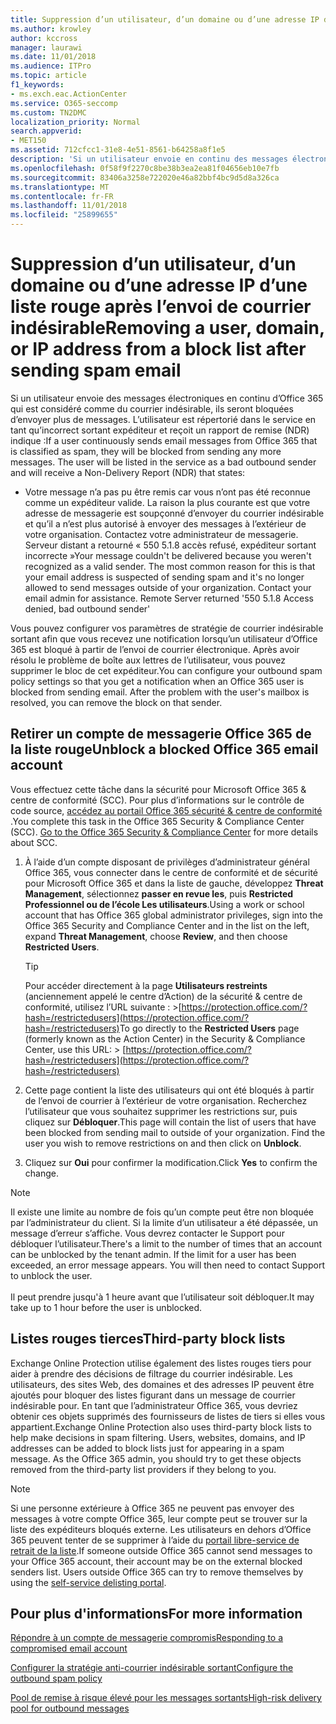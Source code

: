 ```yaml
---
title: Suppression d’un utilisateur, d’un domaine ou d’une adresse IP d’une liste rouge après l’envoi de courrier indésirable
ms.author: krowley
author: kccross
manager: laurawi
ms.date: 11/01/2018
ms.audience: ITPro
ms.topic: article
f1_keywords:
- ms.exch.eac.ActionCenter
ms.service: O365-seccomp
ms.custom: TN2DMC
localization_priority: Normal
search.appverid:
- MET150
ms.assetid: 712cfcc1-31e8-4e51-8561-b64258a8f1e5
description: 'Si un utilisateur envoie en continu des messages électroniques classés comme courriers indésirables depuis Office 365, ses envois seront bloqués. '
ms.openlocfilehash: 0f58f9f2270c8be38b3ea2ea81f04656eb10e7fb
ms.sourcegitcommit: 83406a3258e722020e46a82bbf4bc9d5d8a326ca
ms.translationtype: MT
ms.contentlocale: fr-FR
ms.lasthandoff: 11/01/2018
ms.locfileid: "25899655"
---
```

# <a name="removing-a-user-domain-or-ip-address-from-a-block-list-after-sending-spam-email"></a><span data-ttu-id="158df-103">Suppression d’un utilisateur, d’un domaine ou d’une adresse IP d’une liste rouge après l’envoi de courrier indésirable</span><span class="sxs-lookup"><span data-stu-id="158df-103">Removing a user, domain, or IP address from a block list after sending spam email</span></span>

<span data-ttu-id="158df-p101">Si un utilisateur envoie des messages électroniques en continu d’Office 365 qui est considéré comme du courrier indésirable, ils seront bloquées d’envoyer plus de messages. L’utilisateur est répertorié dans le service en tant qu’incorrect sortant expéditeur et reçoit un rapport de remise (NDR) indique :</span><span class="sxs-lookup"><span data-stu-id="158df-p101">If a user continuously sends email messages from Office 365 that is classified as spam, they will be blocked from sending any more messages. The user will be listed in the service as a bad outbound sender and will receive a Non-Delivery Report (NDR) that states:</span></span>

- <span data-ttu-id="158df-p102">Votre message n’a pas pu être remis car vous n’ont pas été reconnue comme un expéditeur valide. La raison la plus courante est que votre adresse de messagerie est soupçonné d’envoyer du courrier indésirable et qu’il a n’est plus autorisé à envoyer des messages à l’extérieur de votre organisation. Contactez votre administrateur de messagerie.  Serveur distant a retourné « 550 5.1.8 accès refusé, expéditeur sortant incorrecte »</span><span class="sxs-lookup"><span data-stu-id="158df-p102">Your message couldn't be delivered because you weren't recognized as a valid sender. The most common reason for this is that your email address is suspected of sending spam and it's no longer allowed to send messages outside of your organization. Contact your email admin for assistance.  Remote Server returned '550 5.1.8 Access denied, bad outbound sender'</span></span>

<span data-ttu-id="158df-p103">Vous pouvez configurer vos paramètres de stratégie de courrier indésirable sortant afin que vous recevez une notification lorsqu’un utilisateur d’Office 365 est bloqué à partir de l’envoi de courrier électronique. Après avoir résolu le problème de boîte aux lettres de l’utilisateur, vous pouvez supprimer le bloc de cet expéditeur.</span><span class="sxs-lookup"><span data-stu-id="158df-p103">You can configure your outbound spam policy settings so that you get a notification when an Office 365 user is blocked from sending email. After the problem with the user's mailbox is resolved, you can remove the block on that sender.</span></span>
  
## <a name="unblock-a-blocked-office-365-email-account"></a><span data-ttu-id="158df-112">Retirer un compte de messagerie Office 365 de la liste rouge</span><span class="sxs-lookup"><span data-stu-id="158df-112">Unblock a blocked Office 365 email account</span></span>

<span data-ttu-id="158df-p104">Vous effectuez cette tâche dans la sécurité pour Microsoft Office 365 & centre de conformité (SCC). Pour plus d’informations sur le contrôle de code source, [accédez au portail Office 365 sécurité & centre de conformité](go-to-the-securitycompliance-center.md) .</span><span class="sxs-lookup"><span data-stu-id="158df-p104">You complete this task in the Office 365 Security & Compliance Center (SCC). [Go to the Office 365 Security & Compliance Center](go-to-the-securitycompliance-center.md) for more details about SCC.</span></span>

1. <span data-ttu-id="158df-115">À l’aide d’un compte disposant de privilèges d’administrateur général Office 365, vous connecter dans le centre de conformité et de sécurité pour Microsoft Office 365 et dans la liste de gauche, développez **Threat Management**, sélectionnez **passer en revue les**, puis **Restricted Professionnel ou de l’école Les utilisateurs**.</span><span class="sxs-lookup"><span data-stu-id="158df-115">Using a work or school account that has Office 365 global administrator privileges, sign into the Office 365 Security and Compliance Center and in the list on the left, expand **Threat Management**, choose **Review**, and then choose **Restricted Users**.</span></span>
    
    > [!TIP]
    > <span data-ttu-id="158df-116">Pour accéder directement à la page **Utilisateurs restreints** (anciennement appelé le centre d’Action) de la sécurité &amp; centre de conformité, utilisez l’URL suivante : >[https://protection.office.com/?hash=/restrictedusers](https://protection.office.com/?hash=/restrictedusers)</span><span class="sxs-lookup"><span data-stu-id="158df-116">To go directly to the **Restricted Users** page (formerly known as the Action Center) in the Security &amp; Compliance Center, use this URL: > [https://protection.office.com/?hash=/restrictedusers](https://protection.office.com/?hash=/restrictedusers)</span></span>

2. <span data-ttu-id="158df-p105">Cette page contient la liste des utilisateurs qui ont été bloqués à partir de l’envoi de courrier à l’extérieur de votre organisation.  Recherchez l’utilisateur que vous souhaitez supprimer les restrictions sur, puis cliquez sur **Débloquer**.</span><span class="sxs-lookup"><span data-stu-id="158df-p105">This page will contain the list of users that have been blocked from sending mail to outside of your organization.  Find the user you wish to remove restrictions on and then click on **Unblock**.</span></span>

3. <span data-ttu-id="158df-119">Cliquez sur **Oui** pour confirmer la modification.</span><span class="sxs-lookup"><span data-stu-id="158df-119">Click **Yes** to confirm the change.</span></span> 
    
> [!NOTE]
> <span data-ttu-id="158df-p106">Il existe une limite au nombre de fois qu’un compte peut être non bloquée par l’administrateur du client. Si la limite d’un utilisateur a été dépassée, un message d’erreur s’affiche. Vous devrez contacter le Support pour débloquer l’utilisateur.</span><span class="sxs-lookup"><span data-stu-id="158df-p106">There's a limit to the number of times that an account can be unblocked by the tenant admin. If the limit for a user has been exceeded, an error message appears. You will then need to contact Support to unblock the user.</span></span></br></br> <span data-ttu-id="158df-122">Il peut prendre jusqu'à 1 heure avant que l’utilisateur soit débloquer.</span><span class="sxs-lookup"><span data-stu-id="158df-122">It may take up to 1 hour before the user is unblocked.</span></span>
  
## <a name="third-party-block-lists"></a><span data-ttu-id="158df-123">Listes rouges tierces</span><span class="sxs-lookup"><span data-stu-id="158df-123">Third-party block lists</span></span>

<span data-ttu-id="158df-p107">Exchange Online Protection utilise également des listes rouges tiers pour aider à prendre des décisions de filtrage du courrier indésirable. Les utilisateurs, des sites Web, des domaines et des adresses IP peuvent être ajoutés pour bloquer des listes figurant dans un message de courrier indésirable pour. En tant que l’administrateur Office 365, vous devriez obtenir ces objets supprimés des fournisseurs de listes de tiers si elles vous appartient.</span><span class="sxs-lookup"><span data-stu-id="158df-p107">Exchange Online Protection also uses third-party block lists to help make decisions in spam filtering. Users, websites, domains, and IP addresses can be added to block lists just for appearing in a spam message. As the Office 365 admin, you should try to get these objects removed from the third-party list providers if they belong to you.</span></span>

> [!NOTE]
> <span data-ttu-id="158df-p108">Si une personne extérieure à Office 365 ne peuvent pas envoyer des messages à votre compte Office 365, leur compte peut se trouver sur la liste des expéditeurs bloqués externe. Les utilisateurs en dehors d’Office 365 peuvent tenter de se supprimer à l’aide du [portail libre-service de retrait de la liste](https://docs.microsoft.com/en-us/office365/SecurityCompliance/use-the-delist-portal-to-remove-yourself-from-the-office-365-blocked-senders-lis).</span><span class="sxs-lookup"><span data-stu-id="158df-p108">If someone outside Office 365 cannot send messages to your Office 365 account, their account may be on the external blocked senders list. Users outside Office 365 can try to remove themselves by using the [self-service delisting portal](https://docs.microsoft.com/en-us/office365/SecurityCompliance/use-the-delist-portal-to-remove-yourself-from-the-office-365-blocked-senders-lis).</span></span> 

## <a name="for-more-information"></a><span data-ttu-id="158df-129">Pour plus d'informations</span><span class="sxs-lookup"><span data-stu-id="158df-129">For more information</span></span>

[<span data-ttu-id="158df-130">Répondre à un compte de messagerie compromis</span><span class="sxs-lookup"><span data-stu-id="158df-130">Responding to a compromised email account</span></span>](responding-to-a-compromised-email-account.md)

[<span data-ttu-id="158df-131">Configurer la stratégie anti-courrier indésirable sortant</span><span class="sxs-lookup"><span data-stu-id="158df-131">Configure the outbound spam policy</span></span>](configure-the-outbound-spam-policy.md)
  
[<span data-ttu-id="158df-132">Pool de remise à risque élevé pour les messages sortants</span><span class="sxs-lookup"><span data-stu-id="158df-132">High-risk delivery pool for outbound messages</span></span>](high-risk-delivery-pool-for-outbound-messages.md)

  

  

